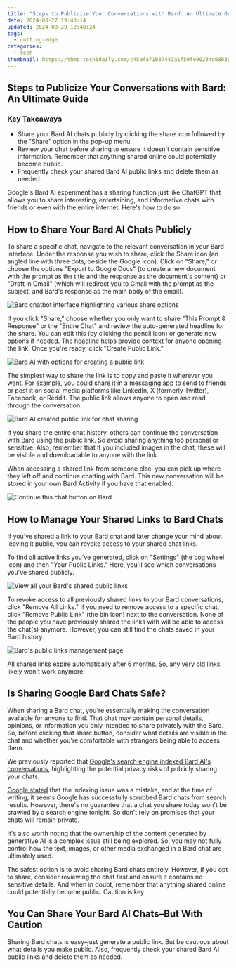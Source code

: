 ```yaml
---
title: "Steps to Publicize Your Conversations with Bard: An Ultimate Guide"
date: 2024-08-27 19:43:14
updated: 2024-08-29 12:48:24
tags:
  - cutting-edge
categories:
  - tech
thumbnail: https://thmb.techidaily.com/c45afa71b37443a1f59fe90234d68b3b0e50e4c51b39e47e7a2ccf645d397043.PNG
---
```


## Steps to Publicize Your Conversations with Bard: An Ultimate Guide

### Key Takeaways

* Share your Bard AI chats publicly by clicking the share icon followed by the "Share" option in the pop-up menu.
* Review your chat before sharing to ensure it doesn't contain sensitive information. Remember that anything shared online could potentially become public.
* Frequently check your shared Bard AI public links and delete them as needed.

 Google's Bard AI experiment has a sharing function just like ChatGPT that allows you to share interesting, entertaining, and informative chats with friends or even with the entire internet. Here's how to do so.

##  How to Share Your Bard AI Chats Publicly

 To share a specific chat, navigate to the relevant conversation in your Bard interface. Under the response you wish to share, click the Share icon (an angled line with three dots, beside the Google icon). Click on "Share," or choose the options "Export to Google Docs" (to create a new document with the prompt as the title and the response as the document's content) or "Draft in Gmail" (which will redirect you to Gmail with the prompt as the subject, and Bard's response as the main body of the email).

![Bard chatbot interface highlighting various share options](https://static1.howtogeekimages.com/wordpress/wp-content/uploads/2023/11/share-chat-on-bard.jpg) 

 If you click "Share," choose whether you only want to share "This Prompt & Response" or the "Entire Chat" and review the auto-generated headline for the share. You can edit this (by clicking the pencil icon) or generate new options if needed. The headline helps provide context for anyone opening the link. Once you're ready, click "Create Public Link."

![Bard AI with options for creating a public link](https://static1.howtogeekimages.com/wordpress/wp-content/uploads/2023/11/share-options-on-bard.jpg) 

 The simplest way to share the link is to copy and paste it wherever you want. For example, you could share it in a messaging app to send to friends or post it on social media platforms like LinkedIn, X (formerly Twitter), Facebook, or Reddit. The public link allows anyone to open and read through the conversation.

![Bard AI created public link for chat sharing](https://static1.howtogeekimages.com/wordpress/wp-content/uploads/2023/11/share-options-for-bard-s-chat-public-link.jpg) 

 If you share the entire chat history, others can continue the conversation with Bard using the public link. So avoid sharing anything too personal or sensitive. Also, remember that if you included images in the chat, these will be visible and downloadable to anyone with the link.

 When accessing a shared link from someone else, you can pick up where they left off and continue chatting with Bard. This new conversation will be stored in your own Bard Activity if you have that enabled.

![Continue this chat button on Bard](https://static1.howtogeekimages.com/wordpress/wp-content/uploads/2023/11/continue-shared-bard-chat.jpg) 

##  How to Manage Your Shared Links to Bard Chats

 If you've shared a link to your Bard chat and later change your mind about leaving it public, you can revoke access to your shared chat links.

 To find all active links you've generated, click on "Settings" (the cog wheel icon) and then "Your Public Links." Here, you'll see which conversations you've shared publicly.

![View all your Bard's shared public links](https://static1.howtogeekimages.com/wordpress/wp-content/uploads/2023/11/view-bard-s-shared-public-links.jpg) 

 To revoke access to all previously shared links to your Bard conversations, click "Remove All Links." If you need to remove access to a specific chat, click "Remove Public Link" (the bin icon) next to the conversation. None of the people you have previously shared the links with will be able to access the chat(s) anymore. However, you can still find the chats saved in your Bard history.

![Bard's public links management page](https://static1.howtogeekimages.com/wordpress/wp-content/uploads/2023/11/revoke-access-to-bard-ai-s-shared-links.jpg) 

 All shared links expire automatically after 6 months. So, any very old links likely won't work anymore.

##  Is Sharing Google Bard Chats Safe?

 When sharing a Bard chat, you're essentially making the conversation available for anyone to find. That chat may contain personal details, opinions, or information you only intended to share privately with the Bard. So, before clicking that share button, consider what details are visible in the chat and whether you're comfortable with strangers being able to access them.

 We previously reported that [Google's search engine indexed Bard AI's conversations](https://facebook-video-content.techidaily.com/unleashing-potential-top-8-efficiency-boosters-for-social-media-tasks/), highlighting the potential privacy risks of publicly sharing your chats.

[Google stated](https://twitter.com/searchliaison/status/1706732827705065665) that the indexing issue was a mistake, and at the time of writing, it seems Google has successfully scrubbed Bard chats from search results. However, there's no guarantee that a chat you share today won't be crawled by a search engine tonight. So don't rely on promises that your chats will remain private.

 It's also worth noting that the ownership of the content generated by generative AI is a complex issue still being explored. So, you may not fully control how the text, images, or other media exchanged in a Bard chat are ultimately used.

 The safest option is to avoid sharing Bard chats entirely. However, if you opt to share, consider reviewing the chat first and ensure it contains no sensitive details. And when in doubt, remember that anything shared online could potentially become public. Caution is key.

##  You Can Share Your Bard AI Chats–But With Caution

 Sharing Bard chats is easy–just generate a public link. But be cautious about what details you make public. Also, frequently check your shared Bard AI public links and delete them as needed.

<ins class="adsbygoogle"
     style="display:block"
     data-ad-format="autorelaxed"
     data-ad-client="ca-pub-7571918770474297"
     data-ad-slot="1223367746"></ins>



<ins class="adsbygoogle"
     style="display:block"
     data-ad-client="ca-pub-7571918770474297"
     data-ad-slot="8358498916"
     data-ad-format="auto"
     data-full-width-responsive="true"></ins>
